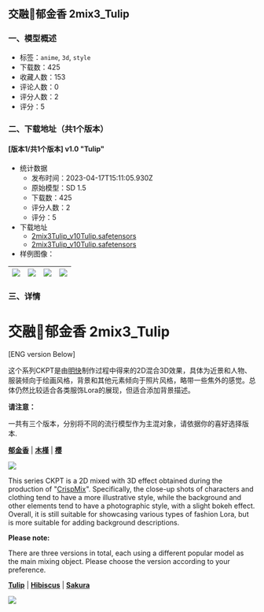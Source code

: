## 交融🌷郁金香 2mix3_Tulip
### 一、模型概述

- 标签：`anime`, `3d`, `style`
- 下载数：425
- 收藏人数：153
- 评论人数：0
- 评分人数：2
- 评分：5

### 二、下载地址（共1个版本）

#### [版本1/共1个版本] v1.0 "Tulip"

- 统计数据
  - 发布时间：2023-04-17T15:11:05.930Z
  - 原始模型：SD 1.5
  - 下载数：425
  - 评分人数：2
  - 评分：5
- 下载地址
  - [2mix3Tulip_v10Tulip.safetensors](https://civitai.com/api/download/models/48138?type=Model&format=SafeTensor&size=full&fp=fp32)
  - [2mix3Tulip_v10Tulip.safetensors](https://civitai.com/api/download/models/48138)
- 样例图像：

| <img src="https://image.civitai.com/xG1nkqKTMzGDvpLrqFT7WA/7db2810b-10d6-4545-d0e0-88936075da00/width=450/517632.jpeg" /> | <img src="https://image.civitai.com/xG1nkqKTMzGDvpLrqFT7WA/003e7b71-e832-4ed5-7c9e-34982c642700/width=450/517661.jpeg" /> | <img src="https://image.civitai.com/xG1nkqKTMzGDvpLrqFT7WA/05101569-d1a7-46c8-1bb1-38af180b0200/width=450/517678.jpeg" /> | <img src="https://image.civitai.com/xG1nkqKTMzGDvpLrqFT7WA/d5fde0ca-dd31-4614-f357-c0b977c90100/width=450/517653.jpeg" /> |
| ---- | ---- | ---- | ---- |


### 三、详情
<h1>交融🌷郁金香 2mix3_Tulip</h1><p>[ENG version Below]</p><p>这个系列CKPT是由<a target="_blank" rel="ugc" href="https://civitai.com/models/38864/crispmix">明快</a>制作过程中得来的2D混合3D效果，具体为近景和人物、服装倾向于绘画风格，背景和其他元素倾向于照片风格，略带一些焦外的感觉。总体仍然比较适合各类服饰Lora的展现，但适合添加背景描述。</p><p><strong>请注意：</strong></p><p>一共有三个版本，分别将不同的流行模型作为主混对象，请依据你的喜好选择版本.</p><p><a target="_blank" rel="ugc" href="https://civitai.com/models/43494"><strong>郁金香</strong></a> | <a target="_blank" rel="ugc" href="https://civitai.com/models/44281"><strong>木槿</strong></a> | <a target="_blank" rel="ugc" href="https://civitai.com/models/44321"><strong>樱</strong></a></p><img src="https://imagecache.civitai.com/xG1nkqKTMzGDvpLrqFT7WA/b69b8163-642f-448e-1707-2585b936bc00/width=525/b69b8163-642f-448e-1707-2585b936bc00.jpeg" /><p>This series CKPT is a 2D mixed with 3D effect obtained during the production of "<a target="_blank" rel="ugc" href="https://civitai.com/models/38864/crispmix">CrispMix</a>". Specifically, the close-up shots of characters and clothing tend to have a more illustrative style, while the background and other elements tend to have a photographic style, with a slight bokeh effect. Overall, it is still suitable for showcasing various types of fashion Lora, but is more suitable for adding background descriptions.</p><p><strong>Please note:</strong></p><p>There are three versions in total, each using a different popular model as the main mixing object. Please choose the version according to your preference.</p><p><a target="_blank" rel="ugc" href="https://civitai.com/models/43494"><strong>Tulip</strong></a> | <a target="_blank" rel="ugc" href="https://civitai.com/models/44281"><strong>Hibiscus</strong></a> | <a target="_blank" rel="ugc" href="https://civitai.com/models/44321"><strong>Sakura</strong></a></p><p></p><img src="https://imagecache.civitai.com/xG1nkqKTMzGDvpLrqFT7WA/d4e9a71e-b974-43e2-0b6a-f425439d7100/width=525/d4e9a71e-b974-43e2-0b6a-f425439d7100.jpeg" />